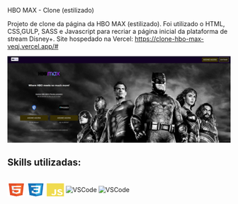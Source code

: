 HBO MAX - Clone (estilizado)

Projeto de clone da página da HBO MAX (estilizado).
Foi utilizado o HTML, CSS,GULP, SASS e Javascript para recriar a página inicial da plataforma de stream Disney+.
Site hospedado na Vercel: https://clone-hbo-max-veqj.vercel.app/#

<img src="./src/images/capa.JPG" atl="capa projeto">

## Skills utilizadas:
<div style="display: inline_block"><br>
  <img align="center" alt="HTML" height="30" width="40" src="https://raw.githubusercontent.com/devicons/devicon/master/icons/html5/html5-original.svg">
  <img align="center" alt="CSS" height="30" width="40" src="https://raw.githubusercontent.com/devicons/devicon/master/icons/css3/css3-original.svg">
   <img align="center" alt="Js" height="30" width="40" src="https://raw.githubusercontent.com/devicons/devicon/master/icons/javascript/javascript-plain.svg">
  <img align="center" alt="VSCode" height="30" width="40" src="https://w7.pngwing.com/pngs/632/184/png-transparent-gulp-hd-logo.png">
   <img align="center" alt="VSCode" height="30" width="40" src="https://cdn-icons-png.flaticon.com/512/5968/5968358.png">


